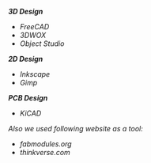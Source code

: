 ***3D Design***
- *FreeCAD*
- *3DWOX*
- *Object Studio*

***2D Design***
- *Inkscape*
- *Gimp*

***PCB Design***
- *KiCAD*

*Also we used following website as a tool:*
- *fabmodules.org*
- *thinkverse.com*


